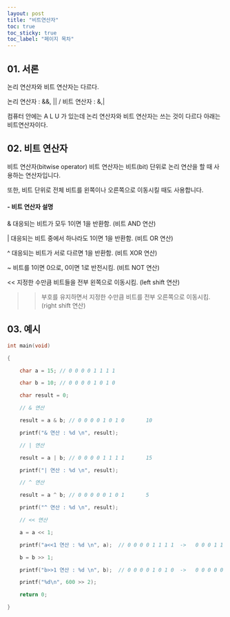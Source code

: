 ```yaml
---
layout: post
title: "비트연산자"
toc: true
toc_sticky: true
toc_label: "페이지 목차" 
--- 
```


## 01. 서론
논리 연산자와 비트 연산자는 다르다.

논리 연산자 : &&, || / 비트 연산자 : &,|

컴퓨터 안에는 A L U 가 있는데 논리 연산자와 비트 연산자는 쓰는 것이 다르다
아래는 비트연산자이다.

## 02. 비트 연산자

비트 연산자(bitwise operator)
비트 연산자는 비트(bit) 단위로 논리 연산을 할 때 사용하는 연산자입니다.

또한, 비트 단위로 전체 비트를 왼쪽이나 오른쪽으로 이동시킬 때도 사용합니다.

#### - 비트 연산자 설명
& 	대응되는 비트가 모두 1이면 1을 반환함. (비트 AND 연산)

|	대응되는 비트 중에서 하나라도 1이면 1을 반환함. (비트 OR 연산)

^	대응되는 비트가 서로 다르면 1을 반환함. (비트 XOR 연산)

~	비트를 1이면 0으로, 0이면 1로 반전시킴. (비트 NOT 연산)

<<	지정한 수만큼 비트들을 전부 왼쪽으로 이동시킴. (left shift 연산)

>>	부호를 유지하면서 지정한 수만큼 비트를 전부 오른쪽으로 이동시킴. (right shift 연산)
 

## 03. 예시

~~~c
int main(void)

{

	char a = 15; // 0 0 0 0 1 1 1 1  

	char b = 10; // 0 0 0 0 1 0 1 0

	char result = 0;

	// & 연산 

	result = a & b; // 0 0 0 0 1 0 1 0       10  

	printf("& 연산 : %d \n", result);

	// | 연산 

	result = a | b; // 0 0 0 0 1 1 1 1       15  

	printf("| 연산 : %d \n", result);

	// ^ 연산 

	result = a ^ b; // 0 0 0 0 0 1 0 1       5  

	printf("^ 연산 : %d \n", result);

	// << 연산

	a = a << 1;

	printf("a<<1 연산 : %d \n", a);  // 0 0 0 0 1 1 1 1  ->   0 0 0 1 1 1 1 0   30

	b = b >> 1;

	printf("b>>1 연산 : %d \n", b);  // 0 0 0 0 1 0 1 0  ->   0 0 0 0 0 1 0 1   5

	printf("%d\n", 600 >> 2);

	return 0;

}

~~~
